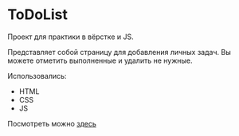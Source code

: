 # ToDoList
Проект для практики в вёрстке и JS. 

Представляет собой страницу для добавления личных задач. Вы можете отметить выполненные и удалить не нужные.

Использовались:
- HTML
- CSS
- JS

Посмотреть можно [здесь](https://dariajurr.github.io/ToDoList/)
